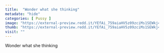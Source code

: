 ```yaml
---
title:  "Wonder what she thinking"
metadate: "hide"
categories: [ Pussy ]
image: "https://external-preview.redd.it/YEfAi_759aiaHV5z09zciMs1SEWkj4nM0uOLqmewvdQ.png?auto=webp&s=5b271cd63d18bed81af01454d6d8c8182b914dde"
thumb: "https://external-preview.redd.it/YEfAi_759aiaHV5z09zciMs1SEWkj4nM0uOLqmewvdQ.png?width=640&crop=smart&auto=webp&s=3df461f989990f8626f6dc16411a12ed636d101f"
visit: ""
---
```

Wonder what she thinking
